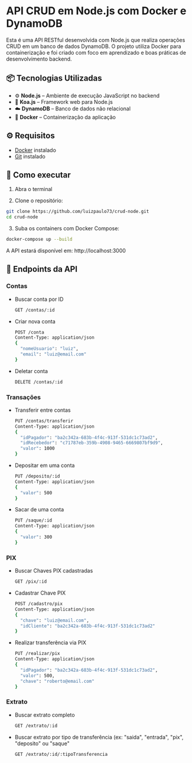 # API CRUD em Node.js com Docker e DynamoDB

Esta é uma API RESTful desenvolvida com Node.js que realiza operações CRUD em um banco de dados DynamoDB. O projeto utiliza Docker para containerização e foi criado com foco em aprendizado e boas práticas de desenvolvimento backend.

## 📦 Tecnologias Utilizadas

- ⚙️ **Node.js** – Ambiente de execução JavaScript no backend  
- 🚀 **Koa.js** – Framework web para Node.js  
- ☁️ **DynamoDB** – Banco de dados não relacional  
- 🐳 **Docker** – Containerização da aplicação  

## ⚙️ Requisitos

- [Docker](https://www.docker.com/) instalado
- [Git](https://git-scm.com/downloads) instalado

## 🚀 Como executar

1. Abra o terminal

2. Clone o repositório:

```bash
git clone https://github.com/luizpaulo73/crud-node.git
cd crud-node
```

3. Suba os containers com Docker Compose:

```bash
docker-compose up --build
```

A API estará disponível em: http://localhost:3000

## 📮 Endpoints da API

### Contas

- Buscar conta por ID
  
  ```bash
  GET /contas/:id
  ```
  
- Criar nova conta
  
  ```bash
  POST /conta
  Content-Type: application/json
  {
    "nomeUsuario": "luiz",
    "email": "luiz@email.com"
  }
  ```

- Deletar conta
  
  ```bash
  DELETE /contas/:id
  ```

### Transações

- Transferir entre contas
  
  ```bash
  PUT /contas/transferir
  Content-Type: application/json
  {
    "idPagador": "ba2c342a-683b-4f4c-913f-531dc1c73ad2",
    "idRecebedor": "c71787eb-359b-4908-9465-6669807bf9d9",
    "valor": 1000
  }
  ```
  
- Depositar em uma conta
  
  ```bash
  PUT /deposito/:id
  Content-Type: application/json
  {
    "valor": 500
  }
  ```
  
- Sacar de uma conta
  
  ```bash
  PUT /saque/:id
  Content-Type: application/json
  {
    "valor": 300
  }
  ```

### PIX

- Buscar Chaves PIX cadastradas

  ```bash
  GET /pix/:id
  ```

- Cadastrar Chave PIX
  
  ```bash
  POST /cadastro/pix
  Content-Type: application/json
  {
    "chave": "luiz@email.com",
    "idCliente": "ba2c342a-683b-4f4c-913f-531dc1c73ad2"
  }
  ```

- Realizar transferência via PIX
  
  ```bash
  PUT /realizar/pix
  Content-Type: application/json
  {
    "idPagador": "ba2c342a-683b-4f4c-913f-531dc1c73ad2",
    "valor": 500,
    "chave": "roberto@email.com"
  }
  ```

### Extrato

- Buscar extrato completo
  
  ```bash
  GET /extrato/:id
  ```

- Buscar extrato por tipo de transferência (ex: "saida", "entrada", "pix", "deposito" ou "saque"

  ```bash
  GET /extrato/:id/:tipoTransferencia
  ```

